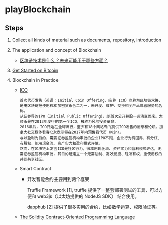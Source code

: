 # playBlockchain

## Steps
1. Collect all kinds of material such as documents, repository, introduction

2. The application and concept of Blockchain
   - [区块链技术是什么？未来可能用于哪些方面？](https://www.zhihu.com/question/27687960)
   
3. [Get Started on Bitcoin](./BITCOIN.md)
3. Blockchain in Practice
   - [ICO](https://zh.wikipedia.org/wiki/%E9%A6%96%E6%AC%A1%E4%BB%A3%E5%B8%81%E5%8F%91%E5%94%AE)
      
         首次代币发售（英语：Initial Coin Offering，简称 ICO）也称为区块链众筹，是用区块链把使用权和加密货币合二为一，来开发、维护、交换相关产品或者服务的名称。
         从证券界的IPO（Initial Public Offering），即首次公开募股一词演变而来。太师币是在2013年发行的第一个ICO，被称为风险投资革命。
         2016年后，ICO开始在全球流行，至少有18个网站专门提供ICO发售的消息和论坛。加拿大社交媒体看客Kik表示将在2017年内预售看代币（Kin）。
         与以盈利为目的、需要证券监管机构审批的企业IPO不同，企业行为有国界、有分红、有股权，能用现金流、资产实力和盈利模式评估。
         然而，在区块链上发售ICO是社区行为，很难用现金流、资产实力和盈利模式评估，无需证券监管机构审批，其目的是建立一个无需法制、高效便捷、轻所有权、重使用权的共识共享社区。
   
   
   - Smart Contract
      - 开发智能合约主要用到两个框架
      
         Truffle Framework [1], truffle 提供了一整套部署测试的工具，可以方便和 web3js（以太坊提供的 NodeJS SDK） 结合使用。
         
         dapphub [2] 提供了很多实用的合约，比如数学运算、权限验证等。
   - [The Solidity Contract-Oriented Programming Language](https://github.com/ethereum/solidity)
